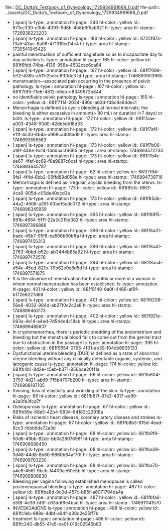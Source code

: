file:: [DC_Dutta’s_Textbook_of_Gynecology_1729934961668_0.pdf](../assets/DC_Dutta’s_Textbook_of_Gynecology_1729934961668_0.pdf)
file-path:: ../assets/DC_Dutta’s_Textbook_of_Gynecology_1729934961668_0.pdf

- [:span]
  ls-type:: annotation
  hl-page:: 243
  hl-color:: yellow
  id:: 671cc330-e3bb-4093-9d8b-4b8b6f5ab621
  hl-type:: area
  hl-stamp:: 1729938223203
- [:span]
  ls-type:: annotation
  hl-page:: 188
  hl-color:: yellow
  id:: 6725f97a-f3a5-43ac-8a08-471319cd14c4
  hl-type:: area
  hl-stamp:: 1730541945425
- painful menstruation of sufficient magnitude so as to incapacitate day to day activities
  ls-type:: annotation
  hl-page:: 165
  hl-color:: yellow
  id:: 681f6fdd-74ba-4136-956a-4532cac6ca64
- [:span]
  ls-type:: annotation
  hl-page:: 167
  hl-color:: yellow
  id:: 681f7099-fe12-438b-a511-25dcc8ff0dc3
  hl-type:: area
  hl-stamp:: 1746890903965
- menstruation—associated pain occurring in the presence of pelvic pathology.
  ls-type:: annotation
  hl-page:: 167
  hl-color:: yellow
  id:: 681f70f5-71e6-4812-b6eb-c8349672b844
- no identifiable pelvic pathology
  ls-type:: annotation
  hl-page:: 165
  hl-color:: yellow
  id:: 681f7114-2034-480d-a62d-fd8c9a64dec1
- Menorrhagia is defined as cyclic bleeding at normal intervals; the bleeding is either excessive in amount(> 80 mL) or duration (>7 days) or both.
  ls-type:: annotation
  hl-page:: 172
  hl-color:: yellow
  id:: 681f7aae-a003-4348-90d0-42de5db18d33
- [:span]
  ls-type:: annotation
  hl-page:: 172
  hl-color:: yellow
  id:: 681f7af4-e11f-4c30-8b4a-a968ca408ad9
  hl-type:: area
  hl-stamp:: 1746893555563
- [:span]
  ls-type:: annotation
  hl-page:: 173
  hl-color:: yellow
  id:: 681f7b06-a19f-446e-8cf4-14ddaacf6665
  hl-type:: area
  hl-stamp:: 1746893572733
- [:span]
  ls-type:: annotation
  hl-page:: 173
  hl-color:: yellow
  id:: 681f7b4e-de67-4fef-bc69-f8a9887c6caf
  hl-type:: area
  hl-stamp:: 1746893645787
- [:span]
  ls-type:: annotation
  hl-page:: 62
  hl-color:: yellow
  id:: 681f7f94-9fa1-4f4d-8bb2-06ffd89d058e
  hl-type:: area
  hl-stamp:: 1746894739716
- Metrorrhagia is defined as irregular, acyclic bleeding from the uterus.
  ls-type:: annotation
  hl-page:: 173
  hl-color:: yellow
  id:: 681f857e-f963-4ca9-905d-c05de40dcd3a
- [:span]
  ls-type:: annotation
  hl-page:: 173
  hl-color:: yellow
  id:: 681f85db-44a2-4508-a39f-83bef5cdc072
  hl-type:: area
  hl-stamp:: 1746896345959
- [:span]
  ls-type:: annotation
  hl-page:: 395
  hl-color:: yellow
  id:: 681f89f5-891b-4684-9f11-22a2c015d382
  hl-type:: area
  hl-stamp:: 1746897396886
- [:span]
  ls-type:: annotation
  hl-page:: 396
  hl-color:: yellow
  id:: 681f8a31-badc-45b7-95f8-ba566b60bffa
  hl-type:: area
  hl-stamp:: 1746897456313
- [:span]
  ls-type:: annotation
  hl-page:: 396
  hl-color:: yellow
  id:: 681f8a41-2763-4bbd-b52c-ab3444b85a92
  hl-type:: area
  hl-stamp:: 1746897472578
- [:span]
  ls-type:: annotation
  hl-page:: 394
  hl-color:: yellow
  id:: 681f8aa4-d54e-45ed-821b-39b62e0c8d5d
  hl-type:: area
  hl-stamp:: 1746897571875
- It is the absence of menstruation for 6 months or more in a woman in whom normal menstruation has been established.
  ls-type:: annotation
  hl-page:: 401
  hl-color:: yellow
  id:: 681f9140-6a0f-4466-af9f-b172e9227d69
- [:span]
  ls-type:: annotation
  hl-page:: 401
  hl-color:: yellow
  id:: 681f9208-56e8-4032-984d-ab27f0c2c2a8
  hl-type:: area
  hl-stamp:: 1746899463173
- [:span]
  ls-type:: annotation
  hl-page:: 402
  hl-color:: yellow
  id:: 681f921e-093a-4e14-a4ed-7d544e4c18ab
  hl-type:: area
  hl-stamp:: 1746899485607
- In cryptomenorrhea, there is periodic shedding of the endometrium and bleeding but the menstrual blood fails to come out from the genital tract due to obstruction in the passage
  ls-type:: annotation
  hl-page:: 395
  hl-color:: yellow
  id:: 681f9554-0795-4f01-ab39-f04db6805133
- Dysfunctional uterine bleeding (DUB) is defined as a state of abnormal uterine bleeding without any clinically detectable organic, systemic, and iatrogenic cause
  ls-type:: annotation
  hl-page:: 174
  hl-color:: yellow
  id:: 681fb4b1-8d2e-45eb-b371-956bce20f11a
- [:span]
  ls-type:: annotation
  hl-page:: 66
  hl-color:: yellow
  id:: 681fb804-3793-4d21-abd9-715b4707b200
  hl-type:: area
  hl-stamp:: 1746909187105
- thinning, loss of elasticity and wrinkling of the skin.
  ls-type:: annotation
  hl-page:: 66
  hl-color:: yellow
  id:: 681fb87f-87a3-4317-ae89-a2a0fe3fcd7f
- Osteoporosis
  ls-type:: annotation
  hl-page:: 67
  hl-color:: yellow
  id:: 681fb89e-68a5-42b4-9834-84183c22918a
- Risks of ischemic heart disease, coronary artery disease and strokes
  ls-type:: annotation
  hl-page:: 67
  hl-color:: yellow
  id:: 681fb8b3-915d-4ead-8cc3-fdbb9da72a3d
- [:span]
  ls-type:: annotation
  hl-page:: 68
  hl-color:: yellow
  id:: 681fb9f9-50d6-49bb-82dc-bb0e2807696f
  hl-type:: area
  hl-stamp:: 1746909688450
- [:span]
  ls-type:: annotation
  hl-page:: 68
  hl-color:: yellow
  id:: 681fba08-3d48-44d8-8b60-6860b64af70f
  hl-type:: area
  hl-stamp:: 1746909703230
- [:span]
  ls-type:: annotation
  hl-page:: 68
  hl-color:: yellow
  id:: 681fba70-a4c6-456f-9bcb-f4409ae60e5b
  hl-type:: area
  hl-stamp:: 1746909806830
- Bleeding per vagina following established menopause is called postmenopausal bleeding
  ls-type:: annotation
  hl-page:: 487
  hl-color:: yellow
  id:: 681fbe8d-9c0d-457c-b85f-a6071794da4a
- [:span]
  ls-type:: annotation
  hl-page:: 487
  hl-color:: yellow
  id:: 681fbfa6-d59f-4e36-bf6f-c63ddf9e4bad
  hl-type:: area
  hl-stamp:: 1746911141570
- INVEStIGAtIONS
  ls-type:: annotation
  hl-page:: 488
  hl-color:: yellow
  id:: 681fc1eb-989a-4dbf-a94f-d38d2e35ff7b
- treatment
  ls-type:: annotation
  hl-page:: 488
  hl-color:: yellow
  id:: 681fc240-db55-41e5-ba0f-016c02545b83